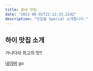```yaml
---
title: 동네 맛집
date: "2021-06-01T22:12:33.224Z"
description: "맛집을 Special 소개합니다."
---
```


## 하이 맛집 소개
가나다라 최고의 맛!!

[네이버](http://naver.com) go

